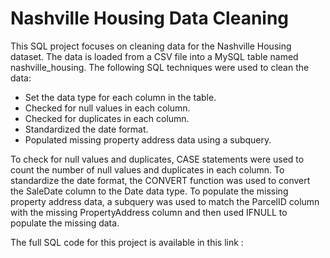 # Nashville Housing Data Cleaning

This SQL project focuses on cleaning data for the Nashville Housing dataset. The data is loaded from a CSV file into a MySQL table named nashville_housing. The following SQL techniques were used to clean the data:

- Set the data type for each column in the table.
- Checked for null values in each column.
- Checked for duplicates in each column.
- Standardized the date format.
- Populated missing property address data using a subquery.

To check for null values and duplicates, CASE statements were used to count the number of null values and duplicates in each column. To standardize the date format, the CONVERT function was used to convert the SaleDate column to the Date data type. To populate the missing property address data, a subquery was used to match the ParcelID column with the missing PropertyAddress column and then used IFNULL to populate the missing data.

The full SQL code for this project is available in this link : 
